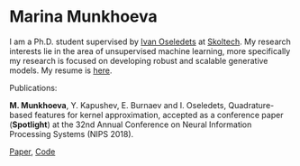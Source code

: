 # Marina Munkhoeva

I am a Ph.D. student supervised by [Ivan Oseledets](https://scholar.google.com/citations?user=5kMqBQEAAAAJ&hl=en) at [Skoltech](https:\\www.skoltech.ru). My research interests lie in the area of unsupervised machine learning, more specifically my research is focused on developing robust and scalable generative models.
My resume is [here](cv.pdf).

Publications:

**M. Munkhoeva**, Y. Kapushev, E. Burnaev and I. Oseledets,
Quadrature-based features for kernel approximation, accepted as a conference
paper (__Spotlight__) at the 32nd Annual Conference on Neural Information
Processing Systems (NIPS 2018).

[Paper](https://arxiv.org/abs/1802.03832), [Code](https://github.com/maremun/quffka)
